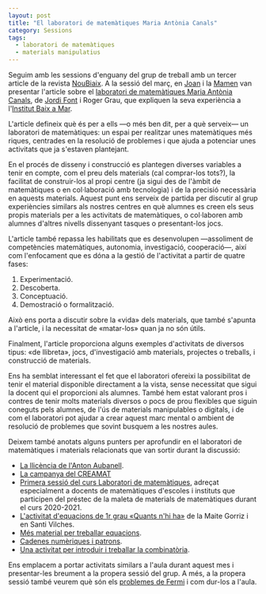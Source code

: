```yaml
---
layout: post
title: "El laboratori de matemàtiques Maria Antònia Canals"
category: Sessions
tags:
  - laboratori de matemàtiques
  - materials manipulatius
---
```


Seguim amb les sessions d'enguany del grup de treball amb un tercer article de la revista [NouBiaix](https://www.raco.cat/index.php/Noubiaix). A la sessió del març, en [Joan](https://twitter.com/golilopjo) i la [Mamen](https://twitter.com/mamennaviogmai1) van presentar l'article sobre el [laboratori de matemàtiques Maria Antònia Canals](https://www.raco.cat/index.php/Noubiaix/article/view/101051), de [Jordi Font](https://twitter.com/jfontgon) i Roger Grau, que expliquen la seva experiència a l'[Institut Baix a Mar](http://matematiquesmarines.blogspot.com/).

L'article defineix què és per a ells —o més ben dit, per a què serveix— un laboratori de matemàtiques: un espai per realitzar unes matemàtiques més riques, centrades en la resolució de problemes i que ajuda a potenciar unes activitats que ja s'estaven plantejant.

En el procés de disseny i construcció es plantegen diverses variables a tenir en compte, com el preu dels materials (cal comprar-los tots?), la facilitat de construir-los al propi centre (ja sigui des de l'àmbit de matemàtiques o en col·laboració amb tecnologia) i de la precisió necessària en aquests materials. Aquest punt ens serveix de partida per discutir al grup experiències similars als nostres centres en què alumnes es creen els seus propis materials per a les activitats de matemàtiques, o col·laboren amb alumnes d'altres nivells dissenyant tasques o presentant-los jocs.

L'article també repassa les habilitats que es desenvolupen —assoliment de competències matemàtiques, autonomia, investigació, cooperació—, així com l'enfocament que es dóna a la gestió de l'activitat a partir de quatre fases:

1. Experimentació.
2. Descoberta.
3. Conceptuació.
4. Demostració o formalització.

Això ens porta a discutir sobre la «vida» dels materials, que també s'apunta a l'article, i la necessitat de «matar-los» quan ja no són útils.

Finalment, l'article proporciona alguns exemples d'activitats de diversos tipus: «de llibreta», jocs, d'investigació amb materials, projectes o treballs, i construcció de materials.

Ens ha semblat interessant el fet que el laboratori ofereixi la possibilitat de tenir el material disponible directament a la vista, sense necessitat que sigui la docent qui el proporcioni als alumnes. També hem estat valorant pros i contres de tenir molts materials diversos o pocs de prou flexibles que siguin coneguts pels alumnes, de l'ús de materials manipulables o digitals, i de com el laboratori pot ajudar a crear aquest marc mental o ambient de resolució de problemes que sovint busquem a les nostres aules.

Deixem també anotats alguns punters per aprofundir en el laboratori de matemàtiques i materials relacionats que van sortir durant la discussió:

- [La llicència de l'Anton Aubanell](http://www.xtec.cat/sgfp/llicencies/200506/memories/1005m.pdf).
- [La campanya del CREAMAT](https://sites.google.com/xtec.cat/cesire-matematiques-campanyes/laboratori-de-matem%C3%A0tiques/materials-per-a-un-laboratori-de-matem%C3%A0tiques)
- [Primera sessió del curs Laboratori de matemàtiques](https://www.youtube.com/watch?v=2aAeZw6PJ-g), adreçat especialment a docents de matemàtiques d'escoles i instituts que participen del préstec de la maleta de materials de matemàtiques durant el curs 2020-2021.
- [L'activitat d'equacions de 1r grau «Quants n'hi ha»](https://mat3.cat/wp-content/uploads/2018/02/quants-n-hi-ha-R.pdf) de la Maite Gorriz i en Santi Vilches.
- [Més material per treballar equacions](https://marielmatesblog.files.wordpress.com/2021/02/ecuaciones.pdf).
- [Cadenes numèriques i patrons](http://www.visualpatterns.org/).
- [Una activitat per introduir i treballar la combinatòria](http://www.xtec.cat/~aaubanel/Guions/G15.pdf).

Ens emplacem a portar activitats similars a l'aula durant aquest mes i presentar-les breument a la propera sessió del grup. A més, a la propera sessió també veurem què són els [problemes de Fermi](https://ca.wikipedia.org/wiki/Problemes_de_Fermi) i com dur-los a l'aula.
